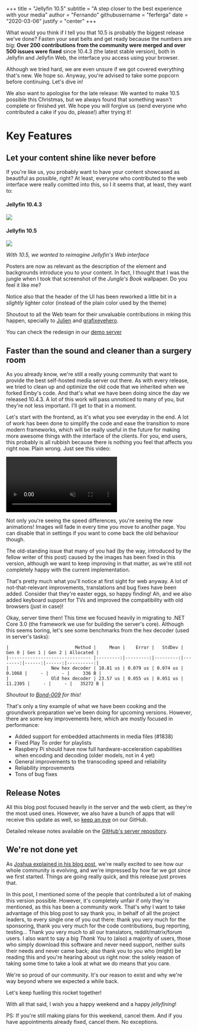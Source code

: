 +++
title = "Jellyfin 10.5"
subtitle = "A step closer to the best experience with your media"
author = "Fernando"
githubusername = "ferferga"
date = "2020-03-06"
justify = "center"
+++

What would you think if I tell you that 10.5 is probably the biggest release we've done? Fasten your seat belts and get ready because the numbers are big:
**Over 200 contributions from the community were merged and over 500 issues were fixed** since 10.4.3 (the latest stable version), both in Jellyfin and Jellyfin Web,
the interface you access using your browser.

Although we tried hard, we are even unsure if we got covered everything that's new. We hope so. Anyway, you're advised to take some popcorn before continuing. Let's dive in!

We also want to apologise for the late release: We wanted to make 10.5 possible this Christmas, but we always found that something wasn't complete or finished yet.
We hope you will forgive us (send everyone who contributed a cake if you do, please!) after trying it!

# Key Features

## Let your content shine like never before

If you're like us, you probably want to have your content showcased as beautiful as possible, right? At least, everyone who contributed to the web interface were really comitted into this, so I it seems that, at least, they want to:

#### Jellyfin 10.4.3

<img src="/images/10.5-release/old.png" name="Old item details page" />

#### Jellyfin 10.5

<img src="/images/10.5-release/new.png" name="New item details page" />

*With 10.5, we wanted to reimagine Jellyfin's Web interface*

Posters are now as relevant as the description of the element and backgrounds introduce you to your content. In fact, I thought that I was the jungle when
I took that screenshot of the *Jungle's Book* wallpaper. Do you feel it like me?

Notice also that the header of the UI has been reworked a little bit in a *slightly* lighter color (instead of the plain color used by the theme)

Shoutout to all the Web team for their unvaluable contributions in mking this happen, specially to [Julien](https://github.com/mrtimscampi) and 
[grafixeyehero](https://github.com/grafixeyehero).

You can check the redesign in our [demo server](https://demo.jellyfin.org/stable)

## Faster than the sound and cleaner than a surgery room

As you already know, we're still a really young community that want to provide the best self-hosted media server out there. As with every release,
we tried to clean up and optimize the old code that we inherited when we forked Emby's code. And that's what we have been doing since
the day we released 10.4.3. A lot of this work will pass unnoticed to many of you, but they're not less important. I'll get to that in a moment.

Let's start with the frontend, as it's what you see everyday in the end. A lot of work has been done to simplify the code and ease the transition
to more modern frameworks, which will be really useful in the future for making more awesome things with the interface of the clients. For you, end users, this probably is all rubbish because there is nothing you feel that affects you right now. Plain wrong. Just see this video:

<video autoplay muted loop preload="none" id="preview">
    <source src="/images/10.5-release/speed.mp4" type="video/mp4">
</video>

Not only you're seeing the speed differences, you're seeing the new animations! Images will fade in every time you move to another page. You can disable that in settings if you want to come back the old behaviour though.

The old-standing issue that  many of you had (by the way, introduced by the fellow writer of this post) caused by the images has been fixed in this version,
although we want to keep improving in that matter, as we're still not completely happy with the current implementation. 

That's pretty much what you'll notice at first sight for web anyway. A lot of not-that-relevant improvements, translations and bug fixes have been added. Consider that they're easter eggs, so happy finding! Ah, and we also added keyboard support for TVs and improved the compatibility with old browsers (just in case)!

Okay, server time then! This time we focused heavily in migrating to .NET Core 3.0 (the framework we use for building the server's core).
Although this seems boring, let's see some benchmarks from the hex decoder (used in server's tasks):

```
|                         Method |     Mean |    Error |   StdDev |   Gen 0 | Gen 1 | Gen 2 | Allocated |
|------------------------------- |---------:|---------:|---------:|--------:|------:|------:|----------:|
|                New hex decoder | 10.81 us | 0.079 us | 0.074 us |  0.1068 |     - |     - |     336 B |
|                Old hex decoder | 23.57 us | 0.055 us | 0.051 us | 11.2305 |     - |     - |   35272 B |
```
*Shoutout to [Bond-009](https://github.com/Bond-009) for this!*

That's only a tiny example of what we have been cooking and the groundwork preparation we've been doing for upcoming versions.
However, there are some key improvements here, which are mostly focused in performance:

* Added support for embedded attachments in media files (#1838)
* Fixed Play To order for playlists
* Raspbery Pi should have now full hardware-acceleration capabilities when encoding and decoding (older models, not in 4 yet)
* General improvements to the transcoding speed and reliability
* Reliability improvements
* Tons of bug fixes

## Release Notes

All this blog post focused heavily in the server and the web client, as they're the most used ones. However, we also have a bunch of apps that will receive
this update as well, so [keep an eye](https://github.com/jellyfin) on our GitHub.

Detailed release notes available on the [GitHub's server repository](https://github.com/jellyfin/jellyfin/releases/tag/v10.5.0).

## We're not done yet

As [Joshua explained in his blog post](https://jellyfin.org/posts/jellyfin-in-2019/), we're really excited to see how our whole community is evolving,
and we're impressed by how far we got since we first started. Things are going really quick, and this release just proves that.

In this post, I mentioned some of the people that contributed a lot of making this version possible. However, it's completely unfair
if only they're mentioned, as this has been a community work. That's why I want to take advantage of this blog post to say thank you, in behalf of all the project
leaders, to every single one of you out there: thank you very much for the sponsoring, thank you very much for the code contributions, bug reporting, testing...
Thank you very much to all our translators, reddit/matrix/forum users. I also want to say a big *Thank You* to (also) a majority of users, those who simply download this software and never need support, neither suits their needs and never came back; also thank you to you who (might) be reading this and you're hearing about us right now: the solely reason of taking some time to take a look at what we do means that you care.

We're so proud of our community. It's our reason to exist and why we're way beyond where we expected a while back.

Let's keep fuelling this rocket together!

With all that said, I wish you a happy weekend and a happy *jellyfining*!

PS: If you're still making plans for this weekend, cancel them. And if you have appointments already fixed, cancel them. No exceptions.